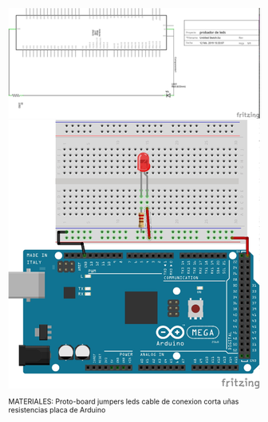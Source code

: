 
![1](https://github.com/mariacamila55/Primer-Proyecto/blob/master/probador%20de%20leds.jpg)
![1](https://github.com/mariacamila55/Primer-Proyecto/blob/master/PROBADOR%20DE%20LEDS%202.jpg)

 MATERIALES:
 Proto-board
 jumpers
 leds
 cable de conexion
 corta uñas
 resistencias 
 placa de Arduino
